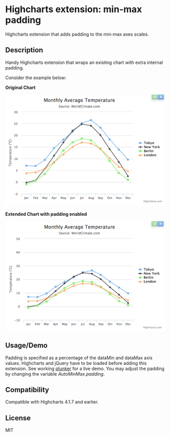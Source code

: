 # Highcharts extension: min-max padding

Highcharts extension that adds padding to the min-max axes scales.

## Description

Handy Highcharts extension that wraps an existing chart with extra internal padding. 

Consider the example below:

**Original Chart**

![highcharts chart](/snapshots/original.png "Original Chart")

**Extended Chart with padding enabled**

![highcharts extended chart](/snapshots/extended.png "Extended Chart")

## Usage/Demo

Padding is specified as a percentage of the dataMin and dataMax axis values. Highcharts and jQuery have to be loaded before adding this extension. See working [plunker](http://plnkr.co/edit/06XGcU0Y9ESALbueCJOI?p=preview "Plunker Demo") for a live demo. You may adjust the padding by changing the variable *AutoMinMax.padding*.

## Compatibility

Compatible with Highcharts 4.1.7 and earlier.

## License

MIT
